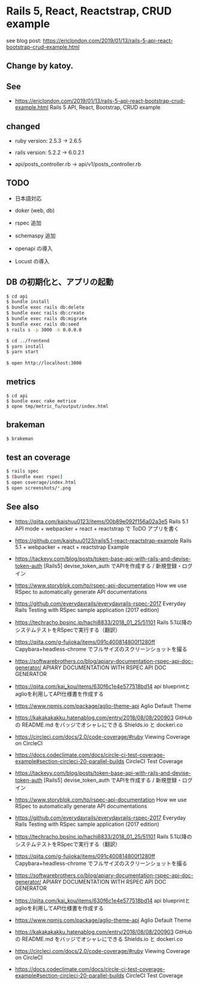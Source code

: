# Rails 5, React, Reactstrap, CRUD example

see blog post: https://ericlondon.com/2019/01/13/rails-5-api-react-bootstrap-crud-example.html

## Change by katoy.

## See

- <https://ericlondon.com/2019/01/13/rails-5-api-react-bootstrap-crud-example.html>
  Rails 5 API, React, Bootstrap, CRUD example

## changed

- ruby version:  2.5.3 -> 2.6.5

- rails version: 5.2.2 -> 6.0.2.1

- api/posts_controller.rb -> api/v1/posts_controller.rb

## TODO

- 日本語対応

- doker (web, db)

- rspec 追加

- schemaspy 追加

- openapi の導入

- Locust の導入

## DB の初期化と、アプリの起動

```bash
$ cd api
$ bundle install
$ bundle exec rails db:delete
$ bundle exec rails db:create
$ bundle exec rails db:migrate
$ bundle exec rails db:seed
$ rails s -p 3000 -b 0.0.0.0

$ cd ../frontend
$ yarn install
$ yarn start
  
$ open http://localhost:3000
```

## metrics 

```
$ cd api
$ bundle exec rake metrice
$ opne tmp/metric_fu/output/index.html
```

## brakeman

```bash
$ brakeman
```

## test an coverage

```bash
$ rails spec
$ (bundle exec rspec)
$ open coverage/index.html
$ open screenshots/*.png
```

## See also

- <https://qiita.com/kaishuu0123/items/00b89e092f156a02a3e5>
  Rails 5.1 API mode + webpacker + react + reactstrap で ToDO アプリを書く

- <https://github.com/kaishuu0123/rails5.1-react-reactstrap-example>
  Rails 5.1 + webpacker + react + reactstrap Example

- <https://tackeyy.com/blog/posts/token-base-api-with-rails-and-devise-token-auth>
  [Rails5] devise_token_auth でAPIを作成する / 新規登録・ログイン

- <https://www.storyblok.com/tp/rspec-api-documentation>
  How we use RSpec to automatically generate API documentations

- <https://github.com/everydayrails/everydayrails-rspec-2017>
  Everyday Rails Testing with RSpec sample application (2017 edition)

- <https://techracho.bpsinc.jp/hachi8833/2018_01_25/51101>
  Rails 5.1以降のシステムテストをRSpecで実行する（翻訳）

- <https://qiita.com/g-fujioka/items/091c400814800f1280ff>
  Capybara+headless-chrome でフルサイズのスクリーンショットを撮る

- <https://softwarebrothers.co/blog/apiary-documentation-rspec-api-doc-generator/>
  APIARY DOCUMENTATION WITH RSPEC API DOC GENERATOR

- <https://qiita.com/kai_kou/items/630f6c1e4e577518bd14>
  api blueprintとaglioを利用してAPI仕様書を作成する

- <https://www.npmjs.com/package/aglio-theme-api>
  Aglio Default Theme

- <https://kakakakakku.hatenablog.com/entry/2018/08/08/200903>
  GitHub の README.md をバッジでオシャレにできる Shields.io と dockeri.co

- <https://circleci.com/docs/2.0/code-coverage/#ruby>
  Viewing Coverage on CircleCI

- <https://docs.codeclimate.com/docs/circle-ci-test-coverage-example#section-circleci-20-parallel-builds>
  CircleCI Test Coverage




























- <https://tackeyy.com/blog/posts/token-base-api-with-rails-and-devise-token-auth>
  [Rails5] devise_token_auth でAPIを作成する / 新規登録・ログイン

- <https://www.storyblok.com/tp/rspec-api-documentation>
  How we use RSpec to automatically generate API documentations

- <https://github.com/everydayrails/everydayrails-rspec-2017>
  Everyday Rails Testing with RSpec sample application (2017 edition)

- <https://techracho.bpsinc.jp/hachi8833/2018_01_25/51101>
  Rails 5.1以降のシステムテストをRSpecで実行する（翻訳）

- <https://qiita.com/g-fujioka/items/091c400814800f1280ff>
  Capybara+headless-chrome でフルサイズのスクリーンショットを撮る

- <https://softwarebrothers.co/blog/apiary-documentation-rspec-api-doc-generator/>
  APIARY DOCUMENTATION WITH RSPEC API DOC GENERATOR

- <https://qiita.com/kai_kou/items/630f6c1e4e577518bd14>
  api blueprintとaglioを利用してAPI仕様書を作成する

- <https://www.npmjs.com/package/aglio-theme-api>
  Aglio Default Theme

- <https://kakakakakku.hatenablog.com/entry/2018/08/08/200903>
  GitHub の README.md をバッジでオシャレにできる Shields.io と dockeri.co

- <https://circleci.com/docs/2.0/code-coverage/#ruby>
  Viewing Coverage on CircleCI

- <https://docs.codeclimate.com/docs/circle-ci-test-coverage-example#section-circleci-20-parallel-builds>
  CircleCI Test Coverage

